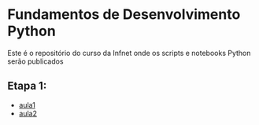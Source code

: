 # Fundamentos de Desenvolvimento Python

Este é o repositório do curso da Infnet onde os scripts e notebooks Python serão publicados

## Etapa 1: 
- [aula1](https://colab.research.google.com/github/ormastroni/fundamentos-python/blob/main/aula1.ipynb)
- [aula2](https://colab.research.google.com/github/ormastroni/fundamentos-python/blob/main/aula2.ipynb)
